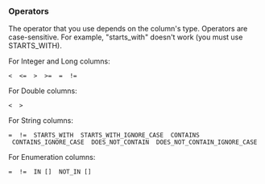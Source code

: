 ### Operators
The operator that you use depends on the column's type. Operators are case-sensitive. For example, "starts\_with" doesn't work (you must use STARTS_WITH). 

For Integer and Long columns: 

```
<  <=  >  >=  =  !=
```

For Double columns: 

```
<  >
```

For String columns: 

```
=  !=  STARTS_WITH  STARTS_WITH_IGNORE_CASE  CONTAINS
 CONTAINS_IGNORE_CASE  DOES_NOT_CONTAIN  DOES_NOT_CONTAIN_IGNORE_CASE
```

For Enumeration columns: 

```
=  !=  IN []  NOT_IN []
```

